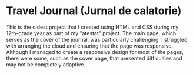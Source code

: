 # Travel Journal (Jurnal de calatorie)
This is the oldest project that I created using HTML and CSS during my 12th-grade year as part of my "atestat" project. 
The main page, which serves as the cover of the journal, was particularly challenging. I struggled with arranging the cloud and ensuring that the page was responsive. Although I managed to create a responsive design for most of the pages, there were some, such as the cover page, that presented difficulties and may not be completely adaptive.

